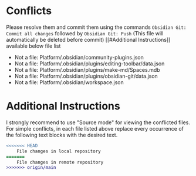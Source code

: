 # Conflicts
Please resolve them and commit them using the commands `Obsidian Git: Commit all changes` followed by `Obsidian Git: Push`
(This file will automatically be deleted before commit)
[[#Additional Instructions]] available below file list

- Not a file: Platform/.obsidian/community-plugins.json
- Not a file: Platform/.obsidian/plugins/editing-toolbar/data.json
- Not a file: Platform/.obsidian/plugins/make-md/Spaces.mdb
- Not a file: Platform/.obsidian/plugins/obsidian-git/data.json
- Not a file: Platform/.obsidian/workspace.json

# Additional Instructions
I strongly recommend to use "Source mode" for viewing the conflicted files. For simple conflicts, in each file listed above replace every occurrence of the following text blocks with the desired text.

```diff
<<<<<<< HEAD
    File changes in local repository
=======
    File changes in remote repository
>>>>>>> origin/main
```